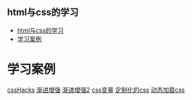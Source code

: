 html与css的学习
-------

<!-- toc orderedList:0 depthFrom:1 depthTo:6 -->

  * [html与css的学习](#html与css的学习)
* [学习案例](#学习案例)

<!-- tocstop -->

# 学习案例
[cssHacks](https://css-tricks.com/the-checkbox-hack/)
[渐进增强](https://justmarkup.com/log/2017/02/css-and-progressive-enhancement/)
[渐进增强2](https://hacks.mozilla.org/2016/08/using-feature-queries-in-css/)
[css变量](https://drafts.csswg.org/css-variables/#example-a4134550)
[定制化的css](https://justmarkup.com/log/2016/02/theme-changer-with-css-custom-properties/)
[动态加载css](https://jakearchibald.com/2016/css-loading-with-custom-props/)
